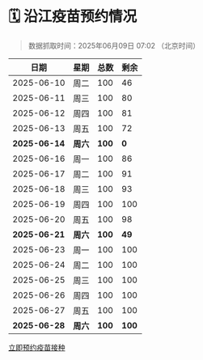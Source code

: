 # 🗓️ 沿江疫苗预约情况

> 数据抓取时间：2025年06月09日 07:02 （北京时间）

| 日期 | 星期 | 总数 | 剩余 |
|------|------|------|------|
| 2025-06-10 | 周二 | 100 | 46 |
| 2025-06-11 | 周三 | 100 | 80 |
| 2025-06-12 | 周四 | 100 | 81 |
| 2025-06-13 | 周五 | 100 | 72 |
| **2025-06-14** | **周六** | **100** | **0** |
| 2025-06-16 | 周一 | 100 | 86 |
| 2025-06-17 | 周二 | 100 | 91 |
| 2025-06-18 | 周三 | 100 | 93 |
| 2025-06-19 | 周四 | 100 | 100 |
| 2025-06-20 | 周五 | 100 | 98 |
| **2025-06-21** | **周六** | **100** | **49** |
| 2025-06-23 | 周一 | 100 | 100 |
| 2025-06-24 | 周二 | 100 | 100 |
| 2025-06-25 | 周三 | 100 | 100 |
| 2025-06-26 | 周四 | 100 | 100 |
| 2025-06-27 | 周五 | 100 | 100 |
| **2025-06-28** | **周六** | **100** | **100** |


<div class="button-container">
<a class="btn" href="http://yfzweb.ishequ.net/#/login" target="_blank">立即预约疫苗接种</a>
</div>
